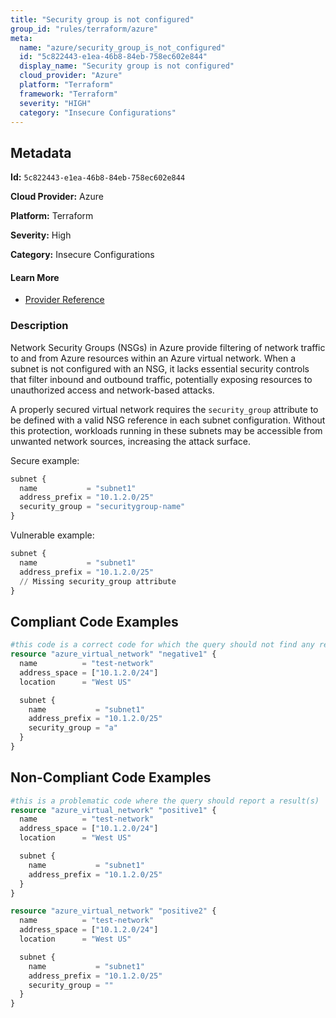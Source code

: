 ```yaml
---
title: "Security group is not configured"
group_id: "rules/terraform/azure"
meta:
  name: "azure/security_group_is_not_configured"
  id: "5c822443-e1ea-46b8-84eb-758ec602e844"
  display_name: "Security group is not configured"
  cloud_provider: "Azure"
  platform: "Terraform"
  framework: "Terraform"
  severity: "HIGH"
  category: "Insecure Configurations"
---
```

## Metadata

**Id:** `5c822443-e1ea-46b8-84eb-758ec602e844`

**Cloud Provider:** Azure

**Platform:** Terraform

**Severity:** High

**Category:** Insecure Configurations

#### Learn More

 - [Provider Reference](https://www.terraform.io/docs/providers/azure/r/virtual_network.html)

### Description

 Network Security Groups (NSGs) in Azure provide filtering of network traffic to and from Azure resources within an Azure virtual network. When a subnet is not configured with an NSG, it lacks essential security controls that filter inbound and outbound traffic, potentially exposing resources to unauthorized access and network-based attacks. 

A properly secured virtual network requires the `security_group` attribute to be defined with a valid NSG reference in each subnet configuration. Without this protection, workloads running in these subnets may be accessible from unwanted network sources, increasing the attack surface.

Secure example:
```terraform
subnet {
  name           = "subnet1"
  address_prefix = "10.1.2.0/25"
  security_group = "securitygroup-name"
}
```

Vulnerable example:
```terraform
subnet {
  name           = "subnet1"
  address_prefix = "10.1.2.0/25"
  // Missing security_group attribute
}
```


## Compliant Code Examples
```terraform
#this code is a correct code for which the query should not find any result
resource "azure_virtual_network" "negative1" {
  name          = "test-network"
  address_space = ["10.1.2.0/24"]
  location      = "West US"

  subnet {
    name           = "subnet1"
    address_prefix = "10.1.2.0/25"
    security_group = "a"
  }
}
```
## Non-Compliant Code Examples
```terraform
#this is a problematic code where the query should report a result(s)
resource "azure_virtual_network" "positive1" {
  name          = "test-network"
  address_space = ["10.1.2.0/24"]
  location      = "West US"

  subnet {
    name           = "subnet1"
    address_prefix = "10.1.2.0/25"
  }
}

resource "azure_virtual_network" "positive2" {
  name          = "test-network"
  address_space = ["10.1.2.0/24"]
  location      = "West US"

  subnet {
    name           = "subnet1"
    address_prefix = "10.1.2.0/25"
    security_group = ""
  }
}
```